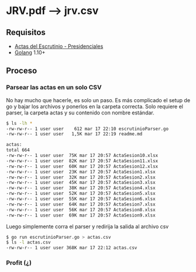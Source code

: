 # JRV.pdf --> jrv.csv

## Requisitos

- [Actas del Escrutinio - Presidenciales](http://www.tse.go.cr/elecciones2018/actas_escrutinio.htm)
- [Golang](https://golang.org/doc/install) 1.10+

## Proceso

### Parsear las actas en un solo CSV

No hay mucho que hacerle, es solo un paso. Es más complicado el setup de go y bajar los archivos y ponerlos en la carpeta correcta. Solo requiere el parser, la carpeta actas y su contenido con nombre estándar.

```bash
$ ls -lh *
-rw-rw-r-- 1 user user    612 mar 17 22:10 escrutinioParser.go
-rw-rw-r-- 1 user user   1,5K mar 17 22:19 readme.md

actas:
total 664
-rw-rw-r-- 1 user user  75K mar 17 20:57 ActaSesion10.xlsx
-rw-rw-r-- 1 user user  82K mar 17 20:57 ActaSesion11.xlsx
-rw-rw-r-- 1 user user  60K mar 17 20:57 ActaSesion12.xlsx
-rw-rw-r-- 1 user user  23K mar 17 20:57 ActaSesion1.xlsx
-rw-rw-r-- 1 user user  32K mar 17 20:57 ActaSesion2.xlsx
-rw-rw-r-- 1 user user  45K mar 17 20:57 ActaSesion3.xlsx
-rw-rw-r-- 1 user user  38K mar 17 20:57 ActaSesion4.xlsx
-rw-rw-r-- 1 user user  52K mar 17 20:57 ActaSesion5.xlsx
-rw-rw-r-- 1 user user  55K mar 17 20:57 ActaSesion6.xlsx
-rw-rw-r-- 1 user user  64K mar 17 20:57 ActaSesion7.xlsx
-rw-rw-r-- 1 user user  56K mar 17 20:57 ActaSesion8.xlsx
-rw-rw-r-- 1 user user  69K mar 17 20:57 ActaSesion9.xlsx
```

Luego simplemente corra el parser y redirija la salida al archivo csv

```bash
$ go run escrutinioParser.go > actas.csv
$ ls -l actas.csv
-rw-rw-r-- 1 user user 368K mar 17 22:12 actas.csv
```

### Profit (¿)